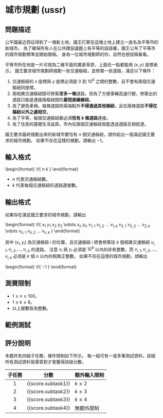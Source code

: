 # 城市規劃 (ussr)

## 問題描述

公平國最近西征得到了一塊新土地，國王打算在這塊土地上建立一座名為平等市的新城市。
為了確保所有人在公共建設議題上有平等的話語權，國王公布了平等市的城市規劃標準並開始徵稿。
身為一位城市規劃師的你，自然也想投稿看看。

平等市所在地是一片可視為二維平面的廣袤草原，上面任一點都能用 $(x, y)$ 座標表示。
國王要求城市規劃師規劃一些交通樞紐，並修築一些道路，滿足以下條件：

1. 交通樞紐的 $x$ 座標與 $y$ 座標必須是 $0$ 到 $10^9$ 之間的整數，且不會有兩個交通樞紐同座標。
1. 兩相異交通樞紐間可修築**至多一條**道路，但為了方便車輛高速行駛，修築出的道路只能是連接兩樞紐間的**最短直線線段**。
1. 為了避免車禍，每條道路除兩端點外**不得通過其他樞紐**，且任兩條道路**不得在樞紐以外之處相交**。
1. 為了平等，每個交通樞紐都必須**恰有 $k$ 條道路**連接。
1. 為了住民的基礎生活品質，市內任兩個交通樞紐皆能透過道路互相抵達。

國王要求最終規劃出來的新城市要恰有 $n$ 個交通樞紐，請你給出一個滿足國王要求的城市規劃。
如果不存在這樣的規劃，請輸出 $-1$。

## 輸入格式

\begin{format}
\f{
$n$ $k$
}
\end{format}

* $n$ 代表交通樞紐數。
* $k$ 代表每個交通樞紐的道路連接數。

## 輸出格式

如果存在滿足國王要求的城市規劃，請輸出

\begin{format}
\f{
$x_1$ $y_1$
$x_2$ $y_2$
\vdots
$x_n$ $y_n$
$v_{1, 1}$ $v_{1, 2}$ $\ldots$ $v_{1, k}$
$v_{2, 1}$ $v_{2, 2}$ $\ldots$ $v_{2, k}$
\vdots
$v_{n, 1}$ $v_{n, 2}$ $\ldots$ $v_{n, k}$
}
\end{format}

其中 $(x_i, y_i)$ 為交通樞紐 $i$ 的位置，且交通樞紐 $i$ 將會修築往 $k$ 個相異交通樞紐 $v_{i, 1}, v_{i, 2}, \ldots, v_{i, k}$ 的道路。
注意 $x_i$ 與 $y_i$ 必須是 $10^9$ 以內的非負整數，而 $v_{i, 1}, v_{i, 2}, \ldots, v_{i, k}$ 必須是 $k$ 個 $n$ 以內的相異正整數。
如果不存在這樣的城市規劃，請輸出

\begin{format}
\f{
$-1$
}
\end{format}

## 測資限制

* $1 \le n \le 100$。
* $1 \le k \le 8$。
* 以上變數皆為整數。

## 範例測試

## 評分說明

本題共有四組子任務，條件限制如下所示。
每一組可有一或多筆測試資料，該組所有測試資料皆需答對才會獲得該組分數。

|  子任務  |  分數  | 額外輸入限制 |
| :------: | :----: | ------------ |
| 1 | {{score.subtask1}} | $k \le 2$ |
| 2 | {{score.subtask2}} | $k \le 3$ |
| 3 | {{score.subtask3}} | $k \le 4$ |
| 4 | {{score.subtask4}} | 無額外限制 |
